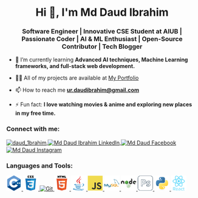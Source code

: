<h1 align="center">Hi 👋, I'm Md Daud Ibrahim</h1>
<h3 align="center">Software Engineer | Innovative CSE Student at AIUB | Passionate Coder | AI & ML Enthusiast | Open-Source Contributor | Tech Blogger</h3>

- 🌱 I’m currently learning **Advanced AI techniques, Machine Learning frameworks, and full-stack web development.**

- 👨‍💻 All of my projects are available at [My Portfolio](https://github.com/MdDaudIbrahim/Portfolio)

- 📫 How to reach me **ur.daudibrahim@gmail.com**

- ⚡ Fun fact: **I love watching movies & anime and exploring new places in my free time.**

<h3 align="left">Connect with me:</h3>
<p align="left">
  <a href="https://x.com/daud_1brahim" target="blank">
    <img align="center" src="https://raw.githubusercontent.com/rahuldkjain/github-profile-readme-generator/master/src/images/icons/Social/twitter.svg" alt="daud_1brahim" height="30" width="40" style="transition: transform 0.5s;" onmouseover="this.style.transform='scale(1.5)'" onmouseout="this.style.transform='scale(1)'" />
  </a>
  <a href="https://www.linkedin.com/in/md-daud-ibrahim-98176524b/" target="blank">
    <img align="center" src="https://raw.githubusercontent.com/rahuldkjain/github-profile-readme-generator/master/src/images/icons/Social/linked-in-alt.svg" alt="Md Daud Ibrahim LinkedIn" height="30" width="40" style="transition: transform 0.5s;" onmouseover="this.style.transform='scale(1.5)'" onmouseout="this.style.transform='scale(1)'" />
  </a>
  <a href="https://www.facebook.com/md.daud05" target="blank">
    <img align="center" src="https://raw.githubusercontent.com/rahuldkjain/github-profile-readme-generator/master/src/images/icons/Social/facebook.svg" alt="Md Daud Facebook" height="30" width="40" style="transition: transform 0.5s;" onmouseover="this.style.transform='scale(1.5)'" onmouseout="this.style.transform='scale(1)'" />
  </a>
  <a href="https://www.instagram.com/daud.ibrahim__/?hl=en" target="blank">
    <img align="center" src="https://raw.githubusercontent.com/rahuldkjain/github-profile-readme-generator/master/src/images/icons/Social/instagram.svg" alt="Md Daud Instagram" height="30" width="40" style="transition: transform 0.5s;" onmouseover="this.style.transform='scale(1.5)'" onmouseout="this.style.transform='scale(1)'" />
  </a>
</p>

<h3 align="left">Languages and Tools:</h3>
<p align="left">
  <a href="https://www.w3schools.com/cpp/" target="_blank" rel="noreferrer">
    <img src="https://raw.githubusercontent.com/devicons/devicon/master/icons/cplusplus/cplusplus-original.svg" alt="C++" width="40" height="40" style="transition: transform 0.5s;" onmouseover="this.style.transform='rotate(360deg)'" onmouseout="this.style.transform='rotate(0deg)'" />
  </a>
  <a href="https://www.w3schools.com/css/" target="_blank" rel="noreferrer">
    <img src="https://raw.githubusercontent.com/devicons/devicon/master/icons/css3/css3-original-wordmark.svg" alt="CSS3" width="40" height="40" style="transition: transform 0.5s;" onmouseover="this.style.transform='scale(1.2)'" onmouseout="this.style.transform='scale(1)'" />
  </a>
  <a href="https://git-scm.com/" target="_blank" rel="noreferrer">
    <img src="https://www.vectorlogo.zone/logos/git-scm/git-scm-icon.svg" alt="Git" width="40" height="40" style="transition: transform 0.5s;" onmouseover="this.style.transform='translateX(10px)'" onmouseout="this.style.transform='translateX(0px)'" />
  </a>
  <a href="https://www.w3.org/html/" target="_blank" rel="noreferrer">
    <img src="https://raw.githubusercontent.com/devicons/devicon/master/icons/html5/html5-original-wordmark.svg" alt="HTML5" width="40" height="40" style="transition: transform 0.5s;" onmouseover="this.style.transform='rotate(360deg)'" onmouseout="this.style.transform='rotate(0deg)'" />
  </a>
  <a href="https://www.java.com" target="_blank" rel="noreferrer">
    <img src="https://raw.githubusercontent.com/devicons/devicon/master/icons/java/java-original.svg" alt="Java" width="40" height="40" style="transition: transform 0.5s;" onmouseover="this.style.transform='scale(1.2)'" onmouseout="this.style.transform='scale(1)'" />
  </a>
  <a href="https://developer.mozilla.org/en-US/docs/Web/JavaScript" target="_blank" rel="noreferrer">
    <img src="https://raw.githubusercontent.com/devicons/devicon/master/icons/javascript/javascript-original.svg" alt="JavaScript" width="40" height="40" style="transition: transform 0.5s;" onmouseover="this.style.transform='translateX(10px)'" onmouseout="this.style.transform='translateX(0px)'" />
  </a>
  <a href="https://www.mysql.com/" target="_blank" rel="noreferrer">
    <img src="https://raw.githubusercontent.com/devicons/devicon/master/icons/mysql/mysql-original-wordmark.svg" alt="MySQL" width="40" height="40" style="transition: transform 0.5s;" onmouseover="this.style.transform='rotate(360deg)'" onmouseout="this.style.transform='rotate(0deg)'" />
  </a>
  <a href="https://nodejs.org" target="_blank" rel="noreferrer">
    <img src="https://raw.githubusercontent.com/devicons/devicon/master/icons/nodejs/nodejs-original-wordmark.svg" alt="Node.js" width="40" height="40" style="transition: transform 0.5s;" onmouseover="this.style.transform='scale(1.2)'" onmouseout="this.style.transform='scale(1)'" />
  </a>
  <a href="https://www.photoshop.com/en" target="_blank" rel="noreferrer">
    <img src="https://raw.githubusercontent.com/devicons/devicon/master/icons/photoshop/photoshop-line.svg" alt="Photoshop" width="40" height="40" style="transition: transform 0.5s;" onmouseover="this.style.transform='translateX(10px)'" onmouseout="this.style.transform='translateX(0px)'" />
  </a>
  <a href="https://www.python.org" target="_blank" rel="noreferrer">
    <img src="https://raw.githubusercontent.com/devicons/devicon/master/icons/python/python-original.svg" alt="Python" width="40" height="40" style="transition: transform 0.5s;" onmouseover="this.style.transform='rotate(360deg)'" onmouseout="this.style.transform='rotate(0deg)'" />
  </a>
  <a href="https://reactjs.org/" target="_blank" rel="noreferrer">
    <img src="https://raw.githubusercontent.com/devicons/devicon/master/icons/react/react-original-wordmark.svg" alt="React" width="40" height="40" style="transition: transform 0.5s;" onmouseover="this.style.transform='scale(1.2)'" onmouseout="this.style.transform='scale(1)'" />
  </a>
</p>
